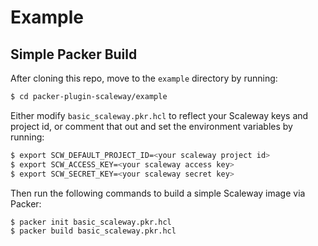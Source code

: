 # Example

## Simple Packer Build

After cloning this repo, move to the `example` directory by running:

```sh
$ cd packer-plugin-scaleway/example
```

Either modify `basic_scaleway.pkr.hcl` to reflect your Scaleway keys and project id, or comment that out and set the environment variables by running:

```sh
$ export SCW_DEFAULT_PROJECT_ID=<your scaleway project id>
$ export SCW_ACCESS_KEY=<your scaleway access key>
$ export SCW_SECRET_KEY=<your scaleway secret key>
```

Then run the following commands to build a simple Scaleway image via Packer:

```sh
$ packer init basic_scaleway.pkr.hcl
$ packer build basic_scaleway.pkr.hcl
```
